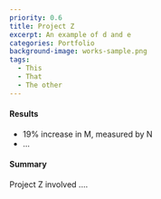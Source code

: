 ```yaml
---
priority: 0.6
title: Project Z
excerpt: An example of d and e
categories: Portfolio
background-image: works-sample.png
tags:
  - This
  - That
  - The other
---
```


#### Results

- 19% increase in M, measured by N
- ...

#### Summary

Project Z involved ....
